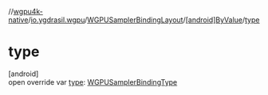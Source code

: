 //[wgpu4k-native](../../../../index.md)/[io.ygdrasil.wgpu](../../index.md)/[WGPUSamplerBindingLayout](../index.md)/[[android]ByValue](index.md)/[type](type.md)

# type

[android]\
open override var [type](type.md): [WGPUSamplerBindingType](../../-w-g-p-u-sampler-binding-type/index.md)